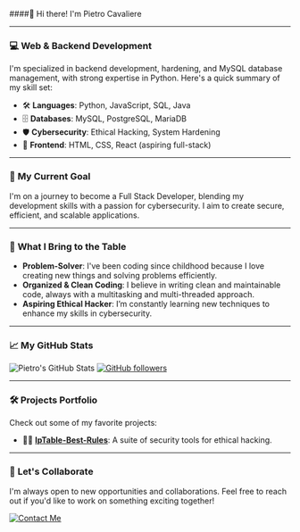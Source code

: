 ####👋 Hi there! I'm Pietro Cavaliere

---

### 💻 **Web & Backend Development**

I'm specialized in backend development, hardening, and MySQL database management, with strong expertise in Python. Here's a quick summary of my skill set:

- 🛠️ **Languages**: Python, JavaScript, SQL, Java
- 🗄️ **Databases**: MySQL, PostgreSQL, MariaDB
- 🛡️ **Cybersecurity**: Ethical Hacking, System Hardening
- 🎨 **Frontend**: HTML, CSS, React (aspiring full-stack)

---

### 🚀 **My Current Goal**

I'm on a journey to become a Full Stack Developer, blending my development skills with a passion for cybersecurity. I aim to create secure, efficient, and scalable applications.

---

### 🌟 **What I Bring to the Table**

- **Problem-Solver**: I've been coding since childhood because I love creating new things and solving problems efficiently.
- **Organized & Clean Coding**: I believe in writing clean and maintainable code, always with a multitasking and multi-threaded approach.
- **Aspiring Ethical Hacker**: I’m constantly learning new techniques to enhance my skills in cybersecurity.

---

### 📈 **My GitHub Stats**

![Pietro's GitHub Stats](https://github-readme-stats.vercel.app/api?username=PietroCavaliere&show_icons=true&theme=radical)
[![GitHub followers](https://img.shields.io/github/followers/PietroCavaliere?label=Follow%20me%21&style=for-the-badge)](https://github.com/PietroCavaliere)

---

### 🛠️ **Projects Portfolio**

Check out some of my favorite projects:

- 🕵️‍♂️ [**IpTable-Best-Rules**](https://github.com/PietroCavaliere/Iptables-Best-Rules): A suite of security tools for ethical hacking.

---

### 🎯 **Let's Collaborate**

I'm always open to new opportunities and collaborations. Feel free to reach out if you'd like to work on something exciting together!

[![Contact Me](https://img.shields.io/badge/Contact%20Me-Email-red?style=for-the-badge)](mailto:pietrocav05@gmail.com)
<!---
PietroCavaliere/PietroCavaliere is a ✨ special ✨ repository because its README.md (this file) appears on your GitHub profile.
You can click the Preview link to take a look at your changes.
--->
